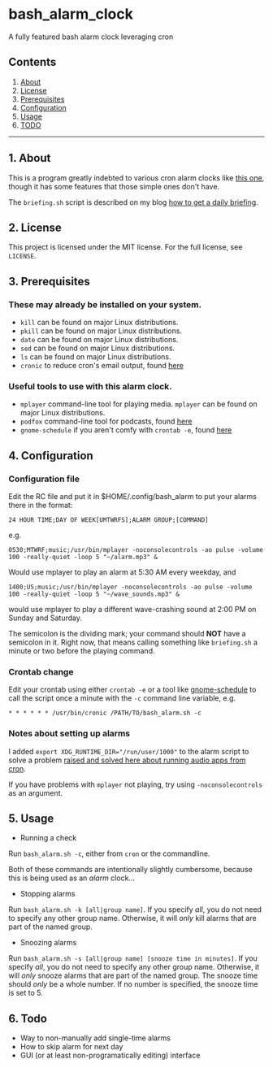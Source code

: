 # bash_alarm_clock
A fully featured bash alarm clock leveraging cron

## Contents
 1. [About](#1-about)
 2. [License](#2-license)
 3. [Prerequisites](#3-prerequisites)
 4. [Configuration](#4-configuration)
 5. [Usage](#5-usage)
 6. [TODO](#6-todo)

***
 
## 1. About

This is a program greatly indebted to various cron alarm clocks like [this one](https://web.archive.org/web/20080617195246/http://grimthing.com/archives/2004/01/23/cron-mp3-alarm-clock/),
 though it has some features that those simple ones don't have.

The `briefing.sh` script is described on my blog [how to get a daily briefing](https://ideatrash.net/2019/01/get-a-daily-briefing-without-big-brother.html).


## 2. License

This project is licensed under the MIT license. For the full license, see `LICENSE`.

## 3. Prerequisites

### These may already be installed on your system.

* `kill` can be found on major Linux distributions.
* `pkill` can be found on major Linux distributions.
* `date` can be found on major Linux distributions.
* `sed` can be found on major Linux distributions.
* `ls` can be found on major Linux distributions.
* `cronic` to reduce cron's email output, found [here](https://habilis.net/cronic/)

### Useful tools to use with this alarm clock.

 * `mplayer` command-line tool for playing media. `mplayer` can be found on major Linux distributions.
 * `podfox` command-line tool for podcasts, found [here](https://github.com/brtmr/podfox)
 * `gnome-schedule` if you aren't comfy with `crontab -e`, found [here](https://sourceforge.net/projects/gnome-schedule/)
 
## 4. Configuration

### Configuration file

Edit the RC file and put it in $HOME/.config/bash_alarm to put your alarms there in the format:

`24 HOUR TIME;DAY OF WEEK[UMTWRFS];ALARM GROUP;[COMMAND]`

e.g.

`0530;MTWRF;music;/usr/bin/mplayer -noconsolecontrols -ao pulse -volume 100 -really-quiet -loop 5 "~/alarm.mp3" &`

Would use mplayer to play an alarm at 5:30 AM every weekday, and

`1400;US;music;/usr/bin/mplayer -noconsolecontrols -ao pulse -volume 100 -really-quiet -loop 5 "~/wave_sounds.mp3" &`

would use mplayer to play a different wave-crashing sound at 2:00 PM on Sunday and Saturday.

The semicolon is the dividing mark; your command should **NOT** have a semicolon in it. Right now, that means calling something like `briefing.sh` a minute or two before the playing command.

### Crontab change

Edit your crontab using either `crontab -e` or a tool like [gnome-schedule](https://sourceforge.net/projects/gnome-schedule/) to call the script once a minute with the `-c` command line variable, e.g.

`* * * * * * /usr/bin/cronic /PATH/TO/bash_alarm.sh -c` 

### Notes about setting up alarms

I added `export XDG_RUNTIME_DIR="/run/user/1000"` to the alarm script to solve a problem [raised and solved here about running audio apps from cron](#https://web.archive.org/web/20080617195246/http://grimthing.com/archives/2004/01/23/cron-mp3-alarm-clock/).

If you have problems with `mplayer` not playing, try using `-noconsolecontrols` as an argument.


## 5. Usage

* Running a check

Run `bash_alarm.sh -c`, either from `cron` or the commandline. 

Both of these commands are intentionally slightly cumbersome, because this is 
being used as an *alarm* clock...

* Stopping alarms

Run `bash_alarm.sh -k [all|group name]`. If you specify *all*, you do not need to
specify any other group name. Otherwise, it will *only* kill alarms that are part 
of the named group.

* Snoozing alarms

Run `bash_alarm.sh -s [all|group name] [snooze time in minutes]`. If you specify 
*all*, you do not need to specify any other group name. Otherwise, it will *only* 
snooze alarms that are part of the named group. The snooze time should *only* be 
a whole number. If no number is specified, the snooze time is set to 5.

## 6. Todo

 * Way to non-manually add single-time alarms
 * How to skip alarm for next day
 * GUI (or at least non-programatically editing) interface
